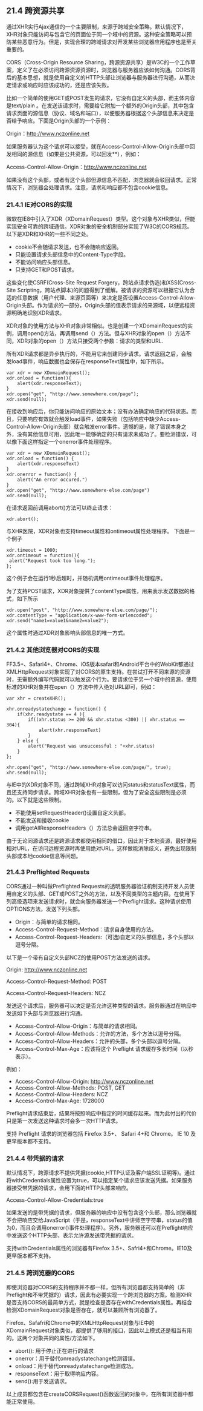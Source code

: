 ## 21.4 跨资源共享

通过XHR实行Ajax通信的一个主要限制，来源于跨域安全策略。默认情况下，XHR对象只能访问与包含它的页面位于同一个域中的资源。这种安全策略可以预防某些恶意行为。但是，实现合理的跨域请求对开发某些浏览器应用程序也是至关重要的。

CORS（Cross-Origin Resource Sharing，跨源资源共享）是W3C的一个工作草案，定义了在必须访问跨源资源资源时，浏览器与服务器应该如何沟通。CORS背后的基本思想，就是使用自定义的HTTP头部让浏览器与服务器进行沟通，从而决定请求或响应时应该成功的，还是应该失败。

比如一个简单的使用GET或POST发生的请求，它没有自定义的头部，而主体内容是text/plain 。在发送该请求时，需要给它附加一个额外的Origin头部，其中包含请求页面的源信息（协议、域名和端口），以便服务器根据这个头部信息来决定是否给予响应。下面是Origin头部的一个示例：

Origin：http://www.nczonline.net

如果服务器认为这个请求可以接受，就在Access-Control-Allow-Origin头部中回发相同的源信息（如果是公共资源，可以回发**），例如：

Access-Control-Allow-Origin：http://www.nczonline.net

如果没有这个头部，或者有这个头部但源信息不匹配，浏览器就会驳回请求。正常情况下，浏览器会处理请求。注意，请求和响应都不包含cookie信息。

### 21.4.1 IE对CORS的实现

微软在IE8中引入了XDR（XDomainRequest）类型。这个对象与XHR类似，但能实现安全可靠的跨域通信。XDR对象的安全机制部分实现了W3C的CORS规范。以下是XDR和XHR的一些不同之处。

- cookie不会随请求发送，也不会随响应返回。
- 只能设置请求头部信息中的Content-Type字段。
- 不能访问响应头部信息。
- 只支持GET和POST请求。

这些变化使CSRF(Cross-Site Request Forgery，跨站点请求伪造)和XSS(Cross-Site Scripting，跨站点脚本)的问题得到了缓解。被请求的资源可以根据它认为合适的任意数据（用户代理、来源页面等）来决定是否设置Access-Control-Allow-Origin头部。作为请求的一部分，Origin头部的值表示请求的来源域，以便远程资源明确地识别XDR请求。

XDR对象的使用方法与XHR对象非常相似。也是创建一个XDomainRequest的实例，调用open()方法，再调用send（）方法。但与XHR对象的open（）方法不同，XDR对象的open（）方法只接受两个参数：请求的类型和URL.

所有XDR请求都是异步执行的，不能用它来创建同步请求。请求返回之后，会触发load事件，响应数据也会保存在responseText属性中，如下所示。

    var xdr = new XDomainRequest();
    xdr.onload = function(){
    	alert(xdr.responseText);
    }
    xdr.open("get", "http://www.somewhere.com/page");
    xdr.send(null);
    
在接收到响应后，你只能访问响应的原始文本；没有办法确定响应的代码状态。而且，只要响应有效就会触发load事件，如果失败（包括响应中缺少Access-Control-Allow-Origin头部）就会触发error事件。遗憾的是，除了错误本身之外，没有其他信息可用，因此唯一能够确定的只有请求未成功了。要检测错误，可以像下面这样指定一个onerror事件处理程序。

    var xdr = new XDomainRequest();
    xdr.onload = function() {
    	alert(xdr.responseText)
    }
    xdr.onerror = function() {
    	alert("An error occured.")
    }
    xdr.open("get", "http://www.somewhere-else.com/page")
    xdr.send(null);
    
在请求返回前调用abort()方法可以终止请求：

    xdr.abort();

与XHR医院，XDR对象也支持timeout属性和ontimeout属性处理程序。
下面是一个例子

    xdr.timeout = 1000;
    xdr.ontimeout = function(){
   	 alert("Request took too long.");
    };

这个例子会在运行1秒后超时，并随机调用ontimeout事件处理程序。

为了支持POST请求，XDR对象提供了contentType属性，用来表示发送数据的格式，如下所示

    xdr.open("post", "http://www.somewhere-else.com/page/");
    xdr.contentType = "application/x-www-form-urlencoded";
    xdr.send("name1=value1&name2=value2");

这个属性时通过XDR对象影响头部信息的唯一方式。

### 21.4.2 其他浏览器对CORS的实现

FF3.5+、Safari4+、Chrome、iOS版本safari和Android平台中的WebKit都通过XMLHttpRequest对象实现了对CORS的原生支持。在尝试打开不同来源的资源时，无需额外编写代码就可以触发这个行为。要请求位于另一个域中的资源，使用标准的XHR对象并在open（）方法中传入绝对URL即可，例如：

    var xhr = createXHR();
    
    xhr.onreadystatechange = function() {
    	if(xhr.readystate == 4 ){
    		if((xhr.status >= 200 && xhr.status <300) || xhr.status == 304){
    			alert(xhr.responseText)
    		}
    	} else {
    		alert("Request was unsuccessful : "+xhr.status)
    	}
    };
    
    xhr.open("get", "http://www.somewhere-else.com/page/", true);
    xhr.send(null);

与IE中的XDR对象不同，通过跨域XHR对象可以访问status和statusText属性，而且还支持同步请求。跨域XHR对象也有一些限制，但为了安全这些限制是必须的。以下就是这些限制。

- 不能使用setRequestHeader()设置自定义头部。
- 不能发送和接收cookie
- 调用getAllResponseHeaders（）方法总会返回空字符串。

由于无论同源请求还是跨源请求都使用相同的借口，因此对于本地资源，最好使用相对URL，在访问远程资源时再使用绝对URL。这样做能消除歧义，避免出现限制头部或本地cookie信息等问题。


### 21.4.3 Preflighted Requests 

CORS通过一种叫做Preflighted Requests的透明服务器验证机制支持开发人员使用自定义的头部、GET或POST之外的方法，以及不同类型的主题内容。在使用下列高级选项来发送请求时，就会向服务器发送一个Preflight请求。这种请求使用OPTIONS方法，发送下列头部。
- Origin：与简单的请求相同。
- Access-Control-Request-Method：请求自身使用的方法。
- Access-Control-Request-Headers:（可选)自定义的头部信息，多个头部以逗号分隔。

以下是一个带有自定义头部NCZ的使用POST方法发送的请求。

Origin: http://www.nczonline.net

Access-Control-Request-Method: POST

Access-Control-Request-Headers: NCZ


发送这个请求后，服务器可以决定是否允许这种类型的请求。服务器通过在响应中发送如下头部与浏览器进行沟通。

- Access-Control-Allow-Origin：与简单的请求相同。
- Access-Control-Allow-Methods：允许的方法，多个方法以逗号分隔。
- Access-Control-Allow-Headers：允许的头部，多个头部以逗号分隔。
- Access-Control-Max-Age：应该将这个 Preflight 请求缓存多长时间（以秒表示）。


例如：

- Access-Control-Allow-Origin: http://www.nczonline.net
- Access-Control-Allow-Methods: POST, GET
- Access-Control-Allow-Headers: NCZ
- Access-Control-Max-Age: 1728000

Preflight请求结束后，结果将按照响应中指定的时间缓存起来。而为此付出的代价只是第一次发送这种请求时会多一次HTTP请求。

支持 Preflight 请求的浏览器包括 Firefox 3.5+、 Safari 4+和 Chrome。 IE 10 及更早版本都不支持。


### 21.4.4 带凭据的请求

默认情况下，跨源请求不提供凭据(cookie,HTTP认证及客户端SSL证明等)。通过将withCredentials属性设置为true，可以指定某个请求应该发送凭据。如果服务器接受带凭据的请求，会用下面的HTTP头部来响应。

Access-Control-Allow-Credentials:true

如果发送的是带凭据的请求，但服务器的响应中没有包含这个头部，那么浏览器就不会把响应交给JavaScript（于是，responseText中讲师空字符串，status的值为0，而且会调用onerror()事件处理程序）。另外，服务器还可以在Preflight响应中发送这个HTTP头部，表示允许源发送带凭据的请求。

支持withCredentials属性的浏览器有Firefox 3.5+、Safri4+和Chrome。IE10及更早版本都不支持。

### 21.4.5 跨浏览器的CORS

即使浏览器对CORS的支持程序并不都一样，但所有浏览器都支持简单的（非Preflight和不带凭据的）请求，因此有必要实现一个跨浏览器的方案。检测XHR是否支持CORS的最简单方式，就是检查是否存在withCredentials属性。再结合检测XDomainRequest对象是否存在，就可以兼顾所有浏览器了。

Firefox、Safafri和Chrome中的XMLHttpRequest对象与IE中的XDomainRequest对象类似，都提供了够用的接口，因此以上模式还是相当有用的。这两个对象共同的属性/方法如下。

- abort(): 用于停止正在进行的请求
- onerror：用于替代onreadystatechange检测错误。
- onload：用于替代onreadystatechange检测成功。
- responseText：用于取得响应内容。
- send():用于发送请求。

以上成员都包含在createCORSRequest()函数返回的对象中，在所有浏览器中都能正常使用。
